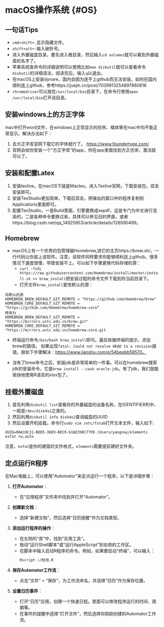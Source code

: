 
# macOS操作系统 {#OS}

## 一句话Tips

- `cmd+shift+.`显示隐藏文件。
- `shift+alt+-`输入破折号。
- 进入外置磁盘目录，要先进入根目录，然后输入`cd volumes`就可以看到外置磁盘的名字了。
- 苹果系统查命令的详细说明可以使用比如`man diskutil`就可以查看命令`diskutil`的详细语法，阅读完后，输入`q`以退出。
- 在macOS上安装dynare，国内会因为连不上github而无法安装。如何在国内顺利连上github，参考https://juejin.cn/post/7039913254897860616
- `chromedriver`可以放在`/usr/local/bin`目录下，在命令行使用`open /usr/local/bin`打开该目录。

## 安装windows上的方正字体

mac中打开word文件，在windows上正常显示的仿宋、楷体等在mac中均不能正常显示。解决办法如下：

1. 去方正字库官网下载它的字体就行了。 https://www.foundertype.com/
2. 官网会给你安装一个“方正字库”的app，你在app里面找到方正仿宋，激活就可以了。

## 安装和配置Latex

1. 安装texlive，在macOS下就是Mactex。进入Texlive官网，下载安装包，双击安装即可。
2. 安装TexStudio更加简单，下载后双击，把弹出的窗口中的程序复制到Applications里面即可。
3. 配置TexStudio，一是Build里面，引擎要换成xepdf，这是专门为中文进行渲染的。二是各种命令要换过来，具体可以参见旧的界面，或者https://blog.csdn.net/qq_14925953/article/details/126590499。

## Homebrew

- macOS上有一个优秀的包管理器Homebrew,进它的主页https://brew.sh/，一行代码让你装上该软件。注意，该软件同样要求你能够顺利连上github。很多情况下速度很慢，导致安装不上。可以如下步骤更换代码存储的源：
  - `curl -fsSL https://raw.githubusercontent.com/Homebrew/install/master/install.sh >> brew_install`把安装过程的命令文件下载到你当前目录下。
  - 打开文件`brew_install`更改默认的源：
```
将默认的源
HOMEBREW_BREW_DEFAULT_GIT_REMOTE = "https://github.com/Homebrew/brew"    
HOMEBREW_CORE_DEFAULT_GIT_REMOTE = “https://github.com/Homebrew/homebrew-core“
修改为  
HOMEBREW_BREW_DEFAULT_GIT_REMOTE = "https://mirrors.ustc.edu.cn/brew.git"
HOMEBREW_CORE_DEFAULT_GIT_REMOTE = "https://mirrors.ustc.edu.cn/homebrew-core.git
```
- 终端运行命令`/bin/bash brew_install`即可。最后依据终端的提示，添加brew的路径。
如果出现`fatal: Could not resolve HEAD to a revision`报错。按如下步骤解决：https://www.jianshu.com/p/54beebb59570。

- 当有了brew命令之后，安装jdk是非常简单的一件事。可以在homebrew搜索jdk的安装命令，它是`brew install --cask oracle-jdk`。有了jdk，我们就能愉快地使用R语言的xlsx包了。


## 挂载外置磁盘

1. 首先利用`diskutil list`查看你的外置磁盘的设备名称，在IDENTIFIER列中，一般是`/dev/disk4s2`之类的。
2. 然后利用`diskutil info disk4s2`查询磁盘的UUID
3. 然后设置开机挂载。命令行`sudo vim /etc/fstab`打开文本文件，输入如下:
```
UUID=06A19C31-BED5-36E9-BEC9-616E398C77FD /Users/yangnay/elements exfat rw,auto
```
注意，`exfat`是你的硬盘的文件格式，`elements`需要提前建好文件夹。

## 定点运行R程序

在Mac电脑上，可以使用“Automator”来定点运行一个程序。以下是详细步骤：

1. **打开Automator**：
   - 在“应用程序”文件夹中找到并打开“Automator”。

2. **创建新文档**：
   - 选择“新建文档”，然后选择“日历提醒”作为文档类型。

3. **添加运行程序的操作**：
   - 在左侧的“库”中，找到“实用工具”。
   - 拖动“运行Shell脚本”或“运行AppleScript”到右侧的工作区。
   - 在脚本中输入启动R程序的命令。例如，如果要启动“终端”，可以输入：
     ```bash
     Rscript ~/检测.R
     ```

4. **保存Automator工作流**：
   - 点击“文件” > “保存”，为工作流命名，并选择“日历”作为保存位置。

5. **设置日历事件**：
   - 打开“日历”应用，创建一个快速日程。里面可以修改程序运行的时间、周期等。
   - 在事件的提醒中选择“打开文件”，然后选择你刚刚创建的Automator工作流。

